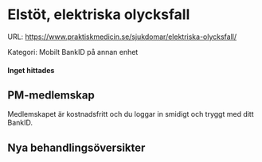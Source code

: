 # Elstöt, elektriska olycksfall

URL: https://www.praktiskmedicin.se/sjukdomar/elektriska-olycksfall/



Kategori: Mobilt BankID på annan enhet

#### Inget hittades

## PM-medlemskap

Medlemskapet är kostnadsfritt och du loggar in smidigt och tryggt med ditt BankID.

## Nya behandlingsöversikter

